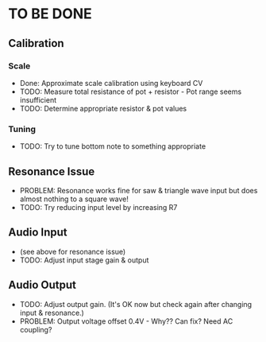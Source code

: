 # TO BE DONE

## Calibration
### Scale
* Done: Approximate scale calibration using keyboard CV
* TODO: Measure total resistance of pot + resistor - Pot range seems insufficient
* TODO: Determine appropriate resistor & pot values
### Tuning
* TODO: Try to tune bottom note to something appropriate

## Resonance Issue
* PROBLEM: Resonance works fine for saw & triangle wave input but does almost nothing to a square wave!
* TODO: Try reducing input level by increasing R7

## Audio Input
* (see above for resonance issue)
* TODO: Adjust input stage gain & output

## Audio Output
* TODO: Adjust output gain. (It's OK now but check again after changing input & resonance.)
* PROBLEM: Output voltage offset 0.4V - Why?? Can fix? Need AC coupling?
